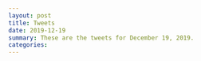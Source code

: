 ```yaml
---
layout: post
title: Tweets
date: 2019-12-19
summary: These are the tweets for December 19, 2019.
categories:
---
```


